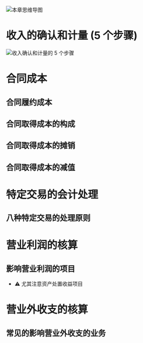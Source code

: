![][image-1]

# 收入的确认和计量 (5 个步骤)
![][image-2]

# 合同成本
## 合同履约成本


## 合同取得成本的构成


## 合同取得成本的摊销


## 合同取得成本的减值


# 特定交易的会计处理
## 八种特定交易的处理原则


# 营业利润的核算
## 影响营业利润的项目
- ⚠️ 尤其注意资产处置收益项目


# 营业外收支的核算
## 常见的影响营业外收支的业务

[image-1]:	http://pic.yupoo.com/jean0326/Hh2Lqert/3EIsh.png "本章思维导图"
[image-2]:	http://pic.yupoo.com/jean0326/HmciS7mE/10WwO.png "收入确认和计量的 5 个步骤"